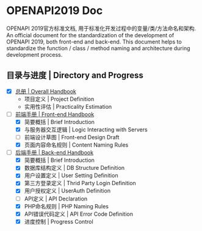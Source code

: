 # OPENAPI2019 Doc
OPENAPI 2019官方标准文档, 用于标准化开发过程中的变量/类/方法命名和架构.  
An official document for the standardization of the development of OPENAPI 2019, both front-end and back-end. This document helps to standardize the function / class / method naming and architecture during development process.  

## 目录与进度 \| Directory and Progress
- [x] [总册 \| Overall Handbook](Overall_Handbook/README.md)
    - 项目定义 \| Project Definition
    - 实用性评估 \| Practicality Estimation
- [ ] [前端手册 \| Front-end Handbook](Frontend_Handbook/README.md)
    - [x] 简要概括 \| Brief Introduction
    - [x] 与服务器交互逻辑 \| Logic Interacting with Servers
    - [ ] 前端设计草图 \| Front-end Design Draft
    - [x] 页面内容命名规则 \| Content Naming Rules
- [ ] [后端手册 \| Back-end Handbook](Backend_Handbook/README.md)
    - [x] 简要概括 \| Brief Introduction
    - [x] 数据库结构定义 \| DB Structure Definition
    - [x] 用户设置定义 \| User Setting Definition
    - [x] 第三方登录定义 \| Thrid Party Login Definition
    - [x] 用户授权定义 \| UserAuth Definition
    - [ ] API定义 \| API Declaration
    - [x] PHP命名规则 \| PHP Naming Rules
    - [x] API错误代码定义 \| API Error Code Definition
    - [x] 进度控制 \| Progress Control